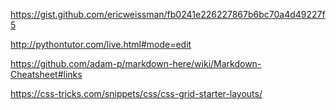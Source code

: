 https://gist.github.com/ericweissman/fb0241e226227867b6bc70a4d49227f5

http://pythontutor.com/live.html#mode=edit

https://github.com/adam-p/markdown-here/wiki/Markdown-Cheatsheet#links

https://css-tricks.com/snippets/css/css-grid-starter-layouts/

